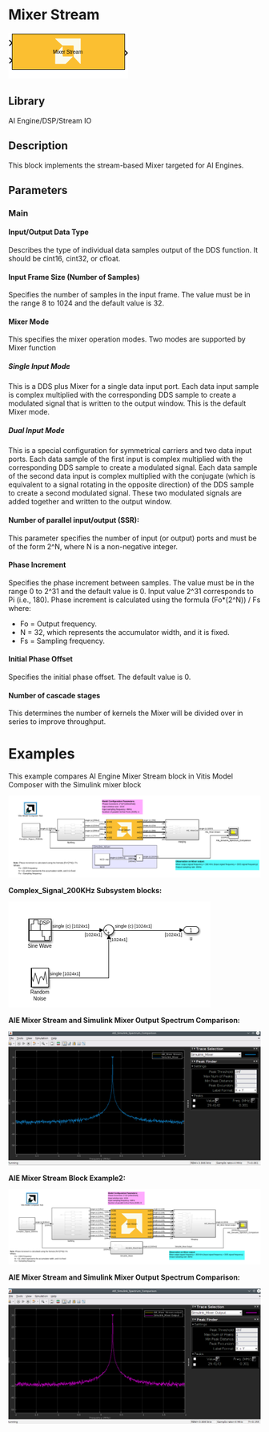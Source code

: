 # Mixer Stream

  
![](./Images/block.png)  

## Library

AI Engine/DSP/Stream IO

## Description

This block implements the stream-based Mixer targeted for AI Engines.

## Parameters

### Main  
#### Input/Output Data Type
Describes the type of individual data samples output of the DDS
  function. It should be cint16, cint32, or cfloat.

#### Input Frame Size (Number of Samples)
Specifies the number of samples in the input frame. The value must be
  in the range 8 to 1024 and the default value is 32.

#### Mixer Mode
This specifies the mixer operation modes. Two modes are supported by
  Mixer function
##### Single Input Mode
  This is a DDS plus Mixer for a single data input port. Each data input
  sample is complex multiplied with the corresponding DDS sample to
  create a modulated signal that is written to the output window. This
  is the default Mixer mode.

##### Dual Input Mode
  This is a special configuration for symmetrical carriers and two data
  input ports. Each data sample of the first input is complex multiplied
  with the corresponding DDS sample to create a modulated signal. Each
  data sample of the second data input is complex multiplied with the
  conjugate (which is equivalent to a signal rotating in the opposite
  direction) of the DDS sample to create a second modulated signal.
  These two modulated signals are added together and written to the
  output window.

#### Number of parallel input/output (SSR):
This parameter specifies the number of input (or output) ports and
  must be of the form 2^N, where N is a non-negative integer.

#### Phase Increment
Specifies the phase increment between samples. The value must be in
  the range 0 to 2^31 and the default value is 0. Input value
  2^31 corresponds to Pi (i.e., 180). Phase increment is calculated
  using the formula (Fo\*(2^N)) / Fs where:
  - Fo = Output frequency.
  - N = 32, which represents the accumulator width, and it is fixed.
  - Fs = Sampling frequency.

#### Initial Phase Offset
Specifies the initial phase offset. The default value is 0.

#### Number of cascade stages
This determines the number of kernels the Mixer will be divided over in series to improve throughput.

# Examples 
This example compares AI Engine Mixer Stream block in Vitis Model Composer with the Simulink mixer block

![](./Images/Mixer_Stream_Ex1.png) 

**Complex_Signal_200KHz Subsystem blocks:**

![](./Images/Complex_Signal_200KHz.png) 

**AIE Mixer Stream and Simulink Mixer Output Spectrum Comparison:**

![](./Images/AIE_Simulink_MixerOutput_Comparison.png) 

**AIE Mixer Stream Block Example2:**

![](./Images/Mixer_Stream_Ex2.png) 

**AIE Mixer Stream and Simulink Mixer Output Spectrum Comparison:**

![](./Images/AIE_Simulink_MixerOutput_Comparison_Ex2.png) 
